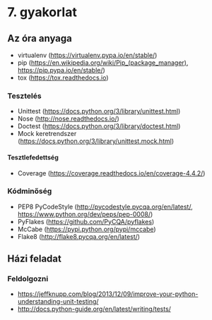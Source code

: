 # 7. gyakorlat

## Az óra anyaga
- virtualenv (https://virtualenv.pypa.io/en/stable/)
- pip (https://en.wikipedia.org/wiki/Pip_(package_manager), https://pip.pypa.io/en/stable/)
- tox (https://tox.readthedocs.io)

### Tesztelés
- Unittest (https://docs.python.org/3/library/unittest.html)
- Nose (http://nose.readthedocs.io/)
- Doctest (https://docs.python.org/3/library/doctest.html)
- Mock keretrendszer (https://docs.python.org/3/library/unittest.mock.html)

#### Tesztlefedettség
- Coverage (https://coverage.readthedocs.io/en/coverage-4.4.2/)

### Kódminőség
- PEP8 PyCodeStyle (http://pycodestyle.pycqa.org/en/latest/, https://www.python.org/dev/peps/pep-0008/)
- PyFlakes (https://github.com/PyCQA/pyflakes)
- McCabe (https://pypi.python.org/pypi/mccabe)
- Flake8 (http://flake8.pycqa.org/en/latest/)

## Házi feladat

### Feldolgozni
- https://jeffknupp.com/blog/2013/12/09/improve-your-python-understanding-unit-testing/
- http://docs.python-guide.org/en/latest/writing/tests/
